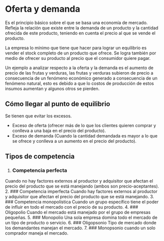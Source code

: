 # Oferta y demanda

Es el principio básico sobre el que se basa una economía de mercado. Refleja la relación que existe entre la demanda de un producto y la cantidad ofrecida de este producto, teniendo en cuenta el precio al que se vende el producto.

La empresa lo mínimo que tiene que hacer para lograr un equilibrio es vender el stock completo de un producto que ofrece. Se logra también por medio de ofrecer su producto al precio que el consumidor quiere pagar.

Un ejemplo a analizar respecto a la oferta y la demanda es el aumento de precio de las frutas y verduras, las frutas y verduras subieron de precio a consecuencia de un fenómeno económico generado a consecuencia de un fenómeno natural, esto es debido a que lo costos de producción de estos insumos aumentan y algunos otros se pierden.

## Cómo llegar al punto de equilibrio
Se tienen que evitar los excesos.

- Exceso de oferta (ofrecer más de lo que los clientes quieren comprar y conlleva a una baja en el precio del producto).
- Exceso de demanda (Cuando la cantidad demandada es mayor a lo que se ofrece y conlleva a un aumento en el precio del producto).

## Tipos de competencia
1. ### Competencia perfecta
Cuando no hay factores externos al productor y adquisitor que afectan el precio del producto que se está manejando (ambos son precio-aceptantes).
2. ### Competencia imperfecta
Cuando hay factores externos al productor y adquisitor que afectan el precio del producto que se está manejando.
3. ### Competencia monopolística
Cuando un grupo específico tiene el poder de influir en todo el mercado con el precio de su producto.
4. ### Oligopolio
Cuando el mercado está manejado por el grupo de empresas pequeñas.
5. ### Monopolio
Una sola empresa domina todo el mercado de un tipo de producto o servicio.
6. ### Oligopsonio
Tipo de mercado donde los demandantes manejan el mercado.
7. ### Monopsonio
cuando un solo comprador maneja el mercado.